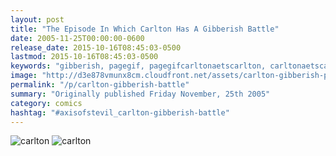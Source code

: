 ```yaml
---
layout: post
title: "The Episode In Which Carlton Has A Gibberish Battle"
date: 2005-11-25T00:00:00-0600
release_date: 2015-10-16T08:45:03-0500
lastmod: 2015-10-16T08:45:03-0500
keywords: "gibberish, pagegif, pagegifcarltonaetscarlton, carltonaetscarlton"
image: "http://d3e878vmunx8cm.cloudfront.net/assets/carlton-gibberish-page_1.gif"
permalink: "/p/carlton-gibberish-battle"
summary: "Originally published Friday November, 25th 2005"
category: comics
hashtag: "#axisofstevil_carlton-gibberish-battle"
---
```


![carlton](http://d3e878vmunx8cm.cloudfront.net/assets/carlton-gibberish-page_1.gif)
![carlton](http://d3e878vmunx8cm.cloudfront.net/assets/carlton-gibberish-page_2.gif)

